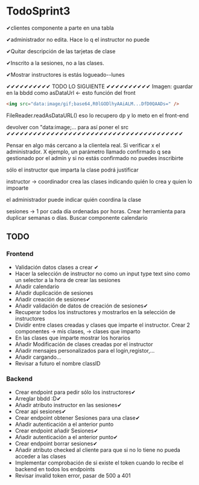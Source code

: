 # TodoSprint3

✔clientes componente a parte en una tabla

✔administrador no edita. Hace lo q el instructor no puede

✔Quitar descripción de las tarjetas de clase

✔Inscrito a la sesiones, no a las clases.

✔Mostrar instructores is estás logueado--lunes

✔✔✔✔✔✔✔✔✔✔ TODO LO SIGUIENTE ✔✔✔✔✔✔✔✔✔✔
Imagen: guardar en la bbdd como asDataUrl <- esto función del front

```html
<img src="data:image/gif;base64,R0lGODlhyAAiALM...DfD0QAADs=" />
```

FileReader.readAsDataURL()
eso lo recupero dp y lo meto en el front-end

devolver con "data:image;... para así poner el src
✔✔✔✔✔✔✔✔✔✔✔✔✔✔✔✔✔✔✔✔✔✔✔✔✔✔✔✔✔✔✔✔✔✔✔✔✔✔✔✔  

Pensar en algo más cercano a la clientela real. Si verificar x el administrador. X ejemplo, un parámetro llamado confirmado q sea gestionado por el admin y si no estás confirmado no puedes inscribirte

sólo el instructor que imparta la clase podrá justificar

instructor -> coordinador crea las clases indicando quién lo crea y quien lo impoarte

el administrador puede indicar quién coordina la clase

sesiones -> 1 por cada día ordenadas por horas. Crear herramienta para duplicar semanas o días.
Buscar componente calendario

## TODO

### Frontend

- Validación datos clases a crear ✔
- Hacer la selección de instructor no como un input type text sino como un selector a la hora de crear las sesiones
- Añadir calendario
- Añadir duplicación de sesiones
- Añadir creación de sesiones✔
- Añadir validación de datos de creación de sesiones✔
- Recuperar todos los instructores y mostrarlos en la selección de instructores
- Dividir entre clases creadas y clases que imparte el instructor. Crear 2 componentes -> mis clases, -> clases que imparto
- En las clases que imparte mostrar los horarios
- Añadir Modificación de clases creadas por el instructor
- Añadir mensajes personalizados para el login,registor,...
- Añadir cargando...
- Revisar a futuro el nombre classID
  
### Backend

- Crear endpoint para pedir sólo los instructores✔
- Arreglar bbdd :D✔
- Añadir atributo instructor en las sesiones✔
- Crear api sesiones✔
- Crear endpoint obtener Sesiones para una clase✔
- Añadir autenticación a el anterior punto
- Crear endpoint añadir Sesiones✔
- Añadir autenticación a el anterior punto✔
- Crear endpoint borrar sesiones✔
- Añadir atributo checked al cliente para que si no lo tiene no pueda acceder a las clases
- Implementar comprobación de si existe el token cuando lo recibe el backend en todos los endpoints
- Revisar invalid token error, pasar de 500 a 401
